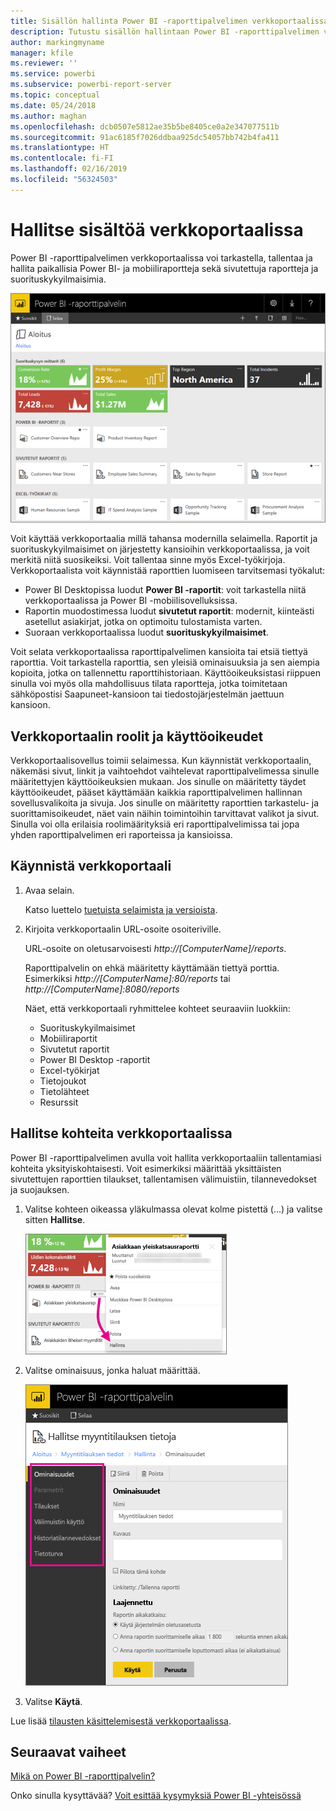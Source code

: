 ```yaml
---
title: Sisällön hallinta Power BI -raporttipalvelimen verkkoportaalissa
description: Tutustu sisällön hallintaan Power BI -raporttipalvelimen verkkoportaalissa.
author: markingmyname
manager: kfile
ms.reviewer: ''
ms.service: powerbi
ms.subservice: powerbi-report-server
ms.topic: conceptual
ms.date: 05/24/2018
ms.author: maghan
ms.openlocfilehash: dcb0507e5812ae35b5be8405ce0a2e347077511b
ms.sourcegitcommit: 91ac6185f7026ddbaa925dc54057bb742b4fa411
ms.translationtype: HT
ms.contentlocale: fi-FI
ms.lasthandoff: 02/16/2019
ms.locfileid: "56324503"
---
```

# <a name="manage-content-in-the-web-portal"></a>Hallitse sisältöä verkkoportaalissa 
Power BI -raporttipalvelimen verkkoportaalissa voi tarkastella, tallentaa ja hallita paikallisia Power BI- ja mobiiliraportteja sekä sivutettuja raportteja ja suorituskykyilmaisimia.

![Raporttipalvelimen verkkoportaali](media/getting-around/report-server-web-portal.png)

Voit käyttää verkkoportaalia millä tahansa modernilla selaimella. Raportit ja suorituskykyilmaisimet on järjestetty kansioihin verkkoportaalissa, ja voit merkitä niitä suosikeiksi. Voit tallentaa sinne myös Excel-työkirjoja. Verkkoportaalista voit käynnistää raporttien luomiseen tarvitsemasi työkalut:

* Power BI Desktopissa luodut **Power BI -raportit**: voit tarkastella niitä verkkoportaalissa ja Power BI -mobiilisovelluksissa.
* Raportin muodostimessa luodut **sivutetut raportit**: modernit, kiinteästi asetellut asiakirjat, jotka on optimoitu tulostamista varten.
* Suoraan verkkoportaalissa luodut **suorituskykyilmaisimet**.

Voit selata verkkoportaalissa raporttipalvelimen kansioita tai etsiä tiettyä raporttia. Voit tarkastella raporttia, sen yleisiä ominaisuuksia ja sen aiempia kopioita, jotka on tallennettu raporttihistoriaan. Käyttöoikeuksistasi riippuen sinulla voi myös olla mahdollisuus tilata raportteja, jotka toimitetaan sähköpostisi Saapuneet-kansioon tai tiedostojärjestelmän jaettuun kansioon.

## <a name="web-portal-roles-and-permissions"></a>Verkkoportaalin roolit ja käyttöoikeudet
Verkkoportaalisovellus toimii selaimessa. Kun käynnistät verkkoportaalin, näkemäsi sivut, linkit ja vaihtoehdot vaihtelevat raporttipalvelimessa sinulle määritettyjen käyttöoikeuksien mukaan. Jos sinulle on määritetty täydet käyttöoikeudet, pääset käyttämään kaikkia raporttipalvelimen hallinnan sovellusvalikoita ja sivuja. Jos sinulle on määritetty raporttien tarkastelu- ja suorittamisoikeudet, näet vain näihin toimintoihin tarvittavat valikot ja sivut. Sinulla voi olla erilaisia roolimäärityksiä eri raporttipalvelimissa tai jopa yhden raporttipalvelimen eri raporteissa ja kansioissa.

## <a name="start-the-web-portal"></a>Käynnistä verkkoportaali
1. Avaa selain.
   
    Katso luettelo [tuetuista selaimista ja versioista](browser-support.md).
2. Kirjoita verkkoportaalin URL-osoite osoiteriville.
   
    URL-osoite on oletusarvoisesti <em>http://[ComputerName]/reports</em>.
   
    Raporttipalvelin on ehkä määritetty käyttämään tiettyä porttia. Esimerkiksi <em>http://[ComputerName]:80/reports</em> tai <em>http://[ComputerName]:8080/reports</em>
   
    Näet, että verkkoportaali ryhmittelee kohteet seuraaviin luokkiin:
   
   * Suorituskykyilmaisimet
   * Mobiiliraportit
   * Sivutetut raportit
   * Power BI Desktop -raportit
   * Excel-työkirjat
   * Tietojoukot
   * Tietolähteet
   * Resurssit

## <a name="manage-items-in-the-web-portal"></a>Hallitse kohteita verkkoportaalissa
Power BI -raporttipalvelimen avulla voit hallita verkkoportaaliin tallentamiasi kohteita yksityiskohtaisesti. Voit esimerkiksi määrittää yksittäisten sivutettujen raporttien tilaukset, tallentamisen välimuistiin, tilannevedokset ja suojauksen.

1. Valitse kohteen oikeassa yläkulmassa olevat kolme pistettä (...) ja valitse sitten **Hallitse**.
   
    ![Valitse Hallitse](media/getting-around/report-server-web-portal-manage-ellipsis.png)
2. Valitse ominaisuus, jonka haluat määrittää.
   
    ![Valitse ominaisuus](media/getting-around/report-server-web-portal-manage-properties.png)
3. Valitse **Käytä**.

Lue lisää [tilausten käsittelemisestä verkkoportaalissa](https://docs.microsoft.com/sql/reporting-services/working-with-subscriptions-web-portal).

## <a name="next-steps"></a>Seuraavat vaiheet
[Mikä on Power BI -raporttipalvelin?](get-started.md)

Onko sinulla kysyttävää? [Voit esittää kysymyksiä Power BI -yhteisössä](https://community.powerbi.com/)

